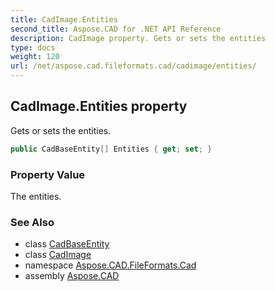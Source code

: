 ```yaml
---
title: CadImage.Entities
second_title: Aspose.CAD for .NET API Reference
description: CadImage property. Gets or sets the entities
type: docs
weight: 120
url: /net/aspose.cad.fileformats.cad/cadimage/entities/
---
```

## CadImage.Entities property

Gets or sets the entities.

```csharp
public CadBaseEntity[] Entities { get; set; }
```

### Property Value

The entities.

### See Also

* class [CadBaseEntity](../../../aspose.cad.fileformats.cad.cadobjects/cadbaseentity/)
* class [CadImage](../)
* namespace [Aspose.CAD.FileFormats.Cad](../../cadimage/)
* assembly [Aspose.CAD](../../../)


